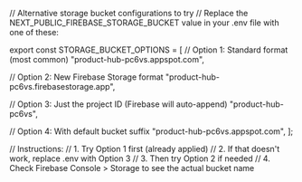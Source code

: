 // Alternative storage bucket configurations to try
// Replace the NEXT_PUBLIC_FIREBASE_STORAGE_BUCKET value in your .env file with one of these:

export const STORAGE_BUCKET_OPTIONS = [
  // Option 1: Standard format (most common)
  "product-hub-pc6vs.appspot.com",
  
  // Option 2: New Firebase Storage format
  "product-hub-pc6vs.firebasestorage.app",
  
  // Option 3: Just the project ID (Firebase will auto-append)
  "product-hub-pc6vs",
  
  // Option 4: With default bucket suffix
  "product-hub-pc6vs.appspot.com",
];

// Instructions:
// 1. Try Option 1 first (already applied)
// 2. If that doesn't work, replace .env with Option 3
// 3. Then try Option 2 if needed
// 4. Check Firebase Console > Storage to see the actual bucket name
